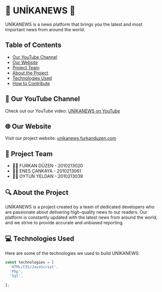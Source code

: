 # 📰 UNİKANEWS 📰

UNİKANEWS is a news platform that brings you the latest and most important news from around the world.

## Table of Contents
- [Our YouTube Channel](#-our-youtube-channel)
- [Our Website](#-our-website)
- [Project Team](#-project-team)
- [About the Project](#-about-the-project)
- [Technologies Used](#-technologies-used)
- [How to Contribute](#-how-to-contribute)

## 🎥 Our YouTube Channel
Check out our YouTube video: [UNİKANEWS on YouTube](https://www.youtube.com/watch?v=TW0LS3jFv54&ab_channel=FurkanD%C3%BCzen)

## 🌐 Our Website
Visit our project website: [unikanews.furkanduzen.com](http://unikanews.furkanduzen.com)

## 👥 Project Team
- 🧑‍💻 FURKAN DÜZEN - 2010213020
- 🧑‍💻 ENES ÇANKAYA - 2010213061
- 🧑‍💻 OYTUN YELDAN - 2010213039

## 🔍 About the Project
UNİKANEWS is a project created by a team of dedicated developers who are passionate about delivering high-quality news to our readers. Our platform is constantly updated with the latest news from around the world, and we strive to provide accurate and unbiased reporting.

## 💻 Technologies Used
Here are some of the technologies we used to build UNİKANEWS:
```javascript
const technologies = [
  'HTML/CSS/JavaScript',
  'Php',
  'Sql',
 
];
